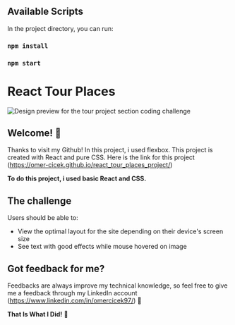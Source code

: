 
## Available Scripts

In the project directory, you can run:

### `npm install`
### `npm start`


# React Tour Places

![Design preview for the tour project section coding challenge](tourPlaces.jpg)

## Welcome! 👋

Thanks to visit my Github! In this project, i used flexbox. This project is created with React and pure CSS. Here is the link for this project (https://omer-cicek.github.io/react_tour_places_project/)

**To do this project, i used basic React and CSS.**

## The challenge

Users should be able to:

- View the optimal layout for the site depending on their device's screen size
- See text with good effects while mouse hovered on image

## Got feedback for me?

Feedbacks are always improve my technical knowledge, so feel free to give me a feedback through my LinkedIn account (https://www.linkedin.com/in/omercicek97/) 🙌

**That Is What I Did!** 🚀

